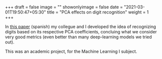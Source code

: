 +++
draft = false
image = ""
showonlyimage = false
date = "2021-03-01T19:50:47+05:30"
title = "PCA effects on digit recognition"
weight = 1
+++

In [this paper](https://teo-val.github.io/papers/digitos.pdf) (spanish) my collegue and I
developed the idea of recognizing digits based on its respective PCA coefficients, concluing
what we consider very good metrics (even better than many deep-learning models we tried 
out).

<!--more-->

This was an academic project, for the Machine Learning I subject.